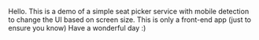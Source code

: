Hello.
This is a demo of a simple seat picker service with mobile detection to change the UI based on screen size.
This is only a front-end app (just to ensure you know)
Have a wonderful day :)
